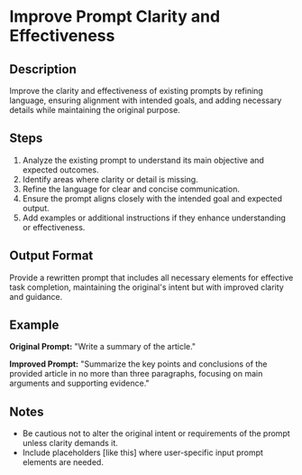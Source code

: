 # Improve Prompt Clarity and Effectiveness

## Description

Improve the clarity and effectiveness of existing prompts by refining language, ensuring alignment with intended goals, and adding necessary details while maintaining the original purpose.

## Steps

1. Analyze the existing prompt to understand its main objective and expected outcomes.
2. Identify areas where clarity or detail is missing.
3. Refine the language for clear and concise communication.
4. Ensure the prompt aligns closely with the intended goal and expected output.
5. Add examples or additional instructions if they enhance understanding or effectiveness.

## Output Format

Provide a rewritten prompt that includes all necessary elements for effective task completion, maintaining the original's intent but with improved clarity and guidance.

## Example

**Original Prompt:** "Write a summary of the article."

**Improved Prompt:** "Summarize the key points and conclusions of the provided article in no more than three paragraphs, focusing on main arguments and supporting evidence."

## Notes

- Be cautious not to alter the original intent or requirements of the prompt unless clarity demands it.
- Include placeholders [like this] where user-specific input prompt elements are needed.
